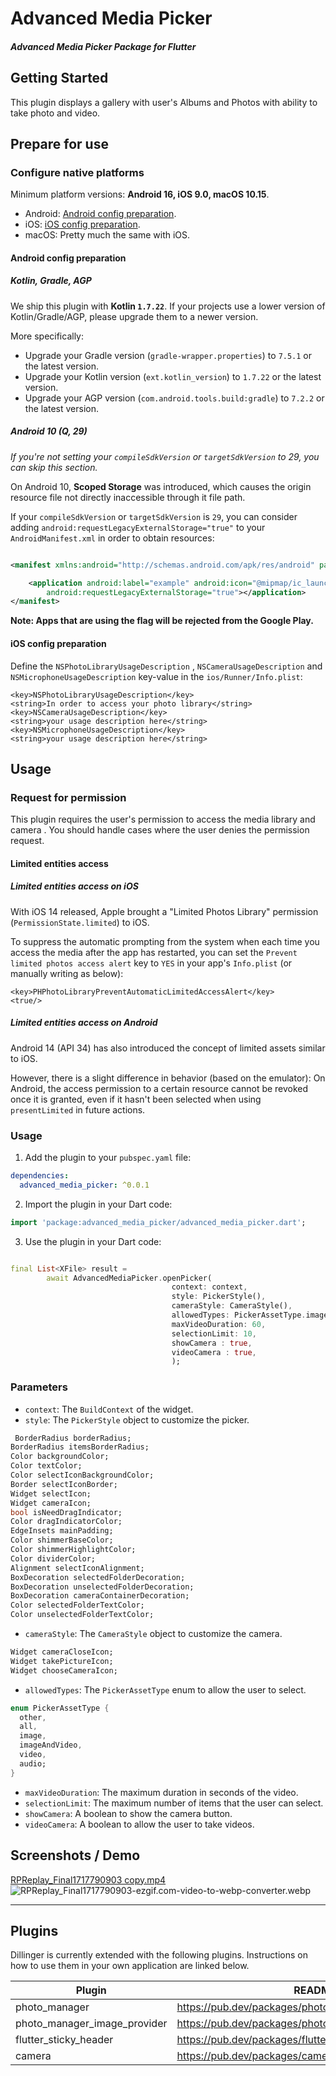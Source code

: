 # Advanced Media Picker

#### _Advanced Media Picker Package for Flutter_

## Getting Started

This plugin displays a gallery with user's Albums and Photos with ability to take photo and video.

## Prepare for use

### Configure native platforms

Minimum platform versions:
**Android 16, iOS 9.0, macOS 10.15**.

- Android: [Android config preparation](#android-config-preparation).
- iOS: [iOS config preparation](#ios-config-preparation).
- macOS: Pretty much the same with iOS.

#### Android config preparation

##### Kotlin, Gradle, AGP

We ship this plugin with **Kotlin `1.7.22`**.
If your projects use a lower version of Kotlin/Gradle/AGP,
please upgrade them to a newer version.

More specifically:

- Upgrade your Gradle version (`gradle-wrapper.properties`)
  to `7.5.1` or the latest version.
- Upgrade your Kotlin version (`ext.kotlin_version`)
  to `1.7.22` or the latest version.
- Upgrade your AGP version (`com.android.tools.build:gradle`)
  to `7.2.2` or the latest version.

##### Android 10 (Q, 29)

_If you're not setting your `compileSdkVersion` or `targetSdkVersion` to 29,
you can skip this section._

On Android 10, **Scoped Storage** was introduced,
which causes the origin resource file not directly
inaccessible through it file path.

If your `compileSdkVersion` or `targetSdkVersion` is `29`,
you can consider adding `android:requestLegacyExternalStorage="true"`
to your `AndroidManifest.xml` in order to obtain resources:

```xml

<manifest xmlns:android="http://schemas.android.com/apk/res/android" package="com.example">

    <application android:label="example" android:icon="@mipmap/ic_launcher"
        android:requestLegacyExternalStorage="true"></application>
</manifest>
```

**Note: Apps that are using the flag will be rejected from the Google Play.**

#### iOS config preparation

Define the `NSPhotoLibraryUsageDescription` , `NSCameraUsageDescription`
and `NSMicrophoneUsageDescription`
key-value in the `ios/Runner/Info.plist`:

```plist
<key>NSPhotoLibraryUsageDescription</key>
<string>In order to access your photo library</string>
<key>NSCameraUsageDescription</key>
<string>your usage description here</string>
<key>NSMicrophoneUsageDescription</key>
<string>your usage description here</string>
```

## Usage

### Request for permission

This plugin requires the user's permission to access the media library and camera .
You should handle cases where the user denies the permission request.

#### Limited entities access

##### Limited entities access on iOS

With iOS 14 released, Apple brought a "Limited Photos Library" permission
(`PermissionState.limited`) to iOS.

To suppress the automatic prompting from the system
when each time you access the media after the app has restarted,
you can set the `Prevent limited photos access alert` key to `YES`
in your app's `Info.plist` (or manually writing as below):

```plist
<key>PHPhotoLibraryPreventAutomaticLimitedAccessAlert</key>
<true/>
```

##### Limited entities access on Android

Android 14 (API 34) has also introduced the concept of limited assets similar to iOS.

However, there is a slight difference in behavior (based on the emulator):
On Android, the access permission to a certain resource cannot be revoked once it is granted,
even if it hasn't been selected when using `presentLimited` in future actions.

### Usage

1. Add the plugin to your `pubspec.yaml` file:

```yaml
dependencies:
  advanced_media_picker: ^0.0.1
```

2. Import the plugin in your Dart code:

```dart
import 'package:advanced_media_picker/advanced_media_picker.dart';
```

3. Use the plugin in your Dart code:

```dart

final List<XFile> result = 
        await AdvancedMediaPicker.openPicker(
                                    context: context,
                                    style: PickerStyle(),
                                    cameraStyle: CameraStyle(),
                                    allowedTypes: PickerAssetType.image,
                                    maxVideoDuration: 60,
                                    selectionLimit: 10,
                                    showCamera : true,
                                    videoCamera : true,
                                    );
```

### Parameters

- `context`: The `BuildContext` of the widget.
- `style`: The `PickerStyle` object to customize the picker.

```dart
 BorderRadius borderRadius;
BorderRadius itemsBorderRadius;
Color backgroundColor;
Color textColor;
Color selectIconBackgroundColor;
Border selectIconBorder;
Widget selectIcon;
Widget cameraIcon;
bool isNeedDragIndicator;
Color dragIndicatorColor;
EdgeInsets mainPadding;
Color shimmerBaseColor;
Color shimmerHighlightColor;
Color dividerColor;
Alignment selectIconAlignment;
BoxDecoration selectedFolderDecoration;
BoxDecoration unselectedFolderDecoration;
BoxDecoration cameraContainerDecoration;
Color selectedFolderTextColor;
Color unselectedFolderTextColor;
```

- `cameraStyle`: The `CameraStyle` object to customize the camera.

```dart
Widget cameraCloseIcon;
Widget takePictureIcon;
Widget chooseCameraIcon;
```

- `allowedTypes`: The `PickerAssetType` enum to allow the user to select.

```dart
enum PickerAssetType {
  other,
  all,
  image,
  imageAndVideo,
  video,
  audio;
}
```

- `maxVideoDuration`: The maximum duration in seconds of the video.
- `selectionLimit`: The maximum number of items that the user can select.
- `showCamera`: A boolean to show the camera button.
- `videoCamera`: A boolean to allow the user to take videos.

## Screenshots / Demo

[RPReplay_Final1717790903 copy.mp4](doc%2FRPReplay_Final1717790903%20copy.mp4)
![RPReplay_Final1717790903-ezgif.com-video-to-webp-converter.webp](doc%2FRPReplay_Final1717790903-ezgif.com-video-to-webp-converter.webp)
______________________________________________

## Plugins

Dillinger is currently extended with the following plugins.
Instructions on how to use them in your own application are linked below.

| Plugin                       | README                                                |
|------------------------------|-------------------------------------------------------|
| photo_manager                | https://pub.dev/packages/photo_manager                |
| photo_manager_image_provider | https://pub.dev/packages/photo_manager_image_provider |
| flutter_sticky_header        | https://pub.dev/packages/flutter_sticky_header        |
| camera                       | https://pub.dev/packages/camera                       |

